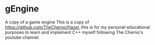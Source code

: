 # gEngine
A copy of a game engine
This is a copy of https://github.com/TheCherno/Hazel, this is for my personal educational purposes to learn and implement C++ myself following The Cherno's youtube channel.
